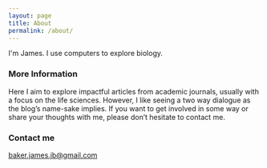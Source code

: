 ```yaml
---
layout: page
title: About
permalink: /about/
---
```


I'm James. I use computers to explore biology.

### More Information

Here I aim to explore impactful articles from academic journals, usually with a focus on the life sciences. However, I like seeing a two way dialogue as the blog’s name-sake implies. If you want to get involved in some way or share your thoughts with me, please don’t hesitate to contact me.

### Contact me

[baker.james.jb@gmail.com](mailto:baker.james.jb@gmail.com)
